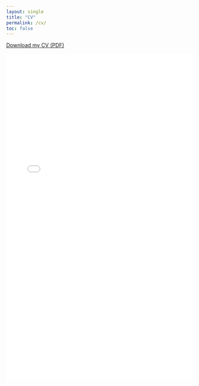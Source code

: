 ```yaml
---
layout: single
title: "CV"
permalink: /cv/
toc: false
---
```


[Download my CV (PDF)](/assets/files/cv.pdf)

<iframe src="/assets/files/cv.pdf" width="100%" height="880" style="border:0;"></iframe>
